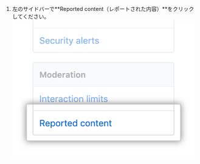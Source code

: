 1. 左のサイドバーで**Reported content（レポートされた内容）**をクリックしてください。 ![リポジトリ設定サイドバーの"レポートされた内容"](/assets/images/help/repository/repo-settings-reported-content.png)
